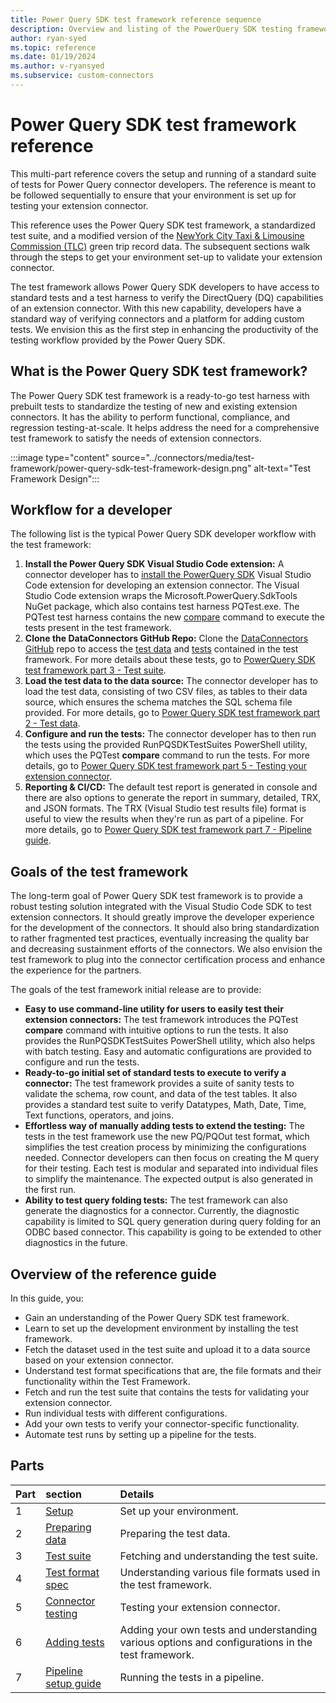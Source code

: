 ```yaml
---
title: Power Query SDK test framework reference sequence
description: Overview and listing of the PowerQuery SDK testing framework reference sequence.
author: ryan-syed
ms.topic: reference
ms.date: 01/19/2024
ms.author: v-ryansyed
ms.subservice: custom-connectors
---
```


# Power Query SDK test framework reference

This multi-part reference covers the setup and running of a standard suite of tests for Power Query connector developers. The reference is meant to be followed sequentially to ensure that your environment is set up for testing your extension connector.

This reference uses the Power Query SDK test framework, a standardized test suite, and a modified version of the [NewYork City Taxi & Limousine Commission (TLC)](https://www.nyc.gov/site/tlc/about/tlc-trip-record-data.page) green trip record data. The subsequent sections walk through the steps to get your environment set-up to validate your extension connector.

The test framework allows Power Query SDK developers to have access to standard tests and a test harness to verify the DirectQuery (DQ) capabilities of an extension connector. With this new capability, developers have a standard way of verifying connectors and a platform for adding custom tests. We envision this as the first step in enhancing the productivity of the testing workflow provided by the Power Query SDK.

## What is the Power Query SDK test framework?

The Power Query SDK test framework is a ready-to-go test harness with prebuilt tests to standardize the testing of new and existing extension connectors. It has the ability to perform functional, compliance, and regression testing-at-scale. It helps address the need for a comprehensive test framework to satisfy the needs of extension connectors.

:::image type="content" source="../connectors/media/test-framework/power-query-sdk-test-framework-design.png" alt-text="Test Framework Design":::

## Workflow for a developer

The following list is the typical Power Query SDK developer workflow with the test framework:

1. **Install the Power Query SDK Visual Studio Code extension:** A connector developer has to [install the PowerQuery SDK](./../install-sdk.md#installing-the-power-query-sdk) Visual Studio Code extension for developing an extension connector. The Visual Studio Code extension wraps the Microsoft.PowerQuery.SdkTools NuGet package, which also contains test harness PQTest.exe. The PQTest test harness contains the new [compare](/power-query/sdk-tools/pqtest-compare) command to execute the tests present in the test framework.
2. **Clone the DataConnectors GitHub Repo:** Clone the [DataConnectors GitHub](https://github.com/microsoft/DataConnectors/tree/master) repo to access the [test data](https://github.com/microsoft/DataConnectors/tree/master/testframework/data/) and [tests](https://github.com/microsoft/DataConnectors/tree/master/testframework/tests/) contained in the test framework. For more details about these tests, go to [PowerQuery SDK test framework part 3 - Test suite](./3-tests.md).
3. **Load the test data to the data source:** The connector developer has to load the test data, consisting of two CSV files, as tables to their data source, which ensures the schema matches the SQL schema file provided. For more details, go to [Power Query SDK test framework part 2 - Test data](./2-data.md).
4. **Configure and run the tests:** The connector developer has to then run the tests using the provided RunPQSDKTestSuites PowerShell utility, which uses the PQTest **compare** command to run the tests. For more details, go to [Power Query SDK test framework part 5 - Testing your extension connector](./5-connector.md).
5. **Reporting & CI/CD:** The default test report is generated in console and there are also options to generate the report in summary, detailed, TRX, and JSON formats. The TRX (Visual Studio test results file) format is useful to view the results when they're run as part of a pipeline. For more details, go to [Power Query SDK test framework part 7 - Pipeline guide](./7-pipeline.md).

## Goals of the test framework

The long-term goal of Power Query SDK test framework is to provide a robust testing solution integrated with the Visual Studio Code SDK to test extension connectors. It should greatly improve the developer experience for the development of the connectors. It should also bring standardization to rather fragmented test practices, eventually increasing the quality bar and decreasing sustainment efforts of the connectors. We also envision the test framework to plug into the connector certification process and enhance the experience for the partners.

The goals of the test framework initial release are to provide:

* **Easy to use command-line utility for users to easily test their extension connectors:** The test framework introduces the PQTest **compare** command with intuitive options to run the tests. It also provides the RunPQSDKTestSuites PowerShell utility, which also helps with batch testing. Easy and automatic configurations are provided to configure and run the tests.
* **Ready-to-go initial set of standard tests to execute to verify a connector:** The test framework provides a suite of sanity tests to validate the schema, row count, and data of the test tables. It also provides a standard test suite to verify Datatypes, Math, Date, Time, Text functions, operators, and joins.
* **Effortless way of manually adding tests to extend the testing:** The tests in the test framework use the new PQ/PQOut test format, which simplifies the test creation process by minimizing the configurations needed. Connector developers can then focus on creating the M query for their testing. Each test is modular and separated into individual files to simplify the maintenance. The expected output is also generated in the first run.
* **Ability to test query folding tests:** The test framework can also generate the diagnostics for a connector. Currently, the diagnostic capability is limited to SQL query generation during query folding for an ODBC based connector. This capability is going to be extended to other diagnostics in the future.

## Overview of the reference guide

In this guide, you:

* Gain an understanding of the Power Query SDK test framework.
* Learn to set up the development environment by installing the test framework.
* Fetch the dataset used in the test suite and upload it to a data source based on your extension connector.
* Understand test format specifications that are, the file formats and their functionality within the Test Framework.
* Fetch and run the test suite that contains the tests for validating your extension connector.
* Run individual tests with different configurations.
* Add your own tests to verify your connector-specific functionality.
* Automate test runs by setting up a pipeline for the tests.

## Parts

|Part|section                                                   |Details                                                                                                |
|----|:--------------------------------------------------------|:-------------------------------------------------------------------------------------------------------|
|1   |[Setup](1-set-up.md)                                     | Set up your environment.                                                                               |
|2   |[Preparing data](2-data.md)                              | Preparing the test data.                                                                               |
|3   |[Test suite](3-tests.md)                                 | Fetching and understanding the test suite.                                                             |
|4   |[Test format spec](4-testformat.md)                      | Understanding various file formats used in the test framework.                                         |
|5   |[Connector testing](5-connector.md)                      | Testing your extension connector.                                                                      |
|6   |[Adding tests](6-adding.md)                              | Adding your own tests and understanding various options and configurations in the test framework.      |
|7   |[Pipeline setup guide](7-pipeline.md)                    | Running the tests in a pipeline.                                                                         |
